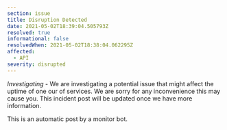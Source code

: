 ```yaml
---
section: issue
title: Disruption Detected
date: 2021-05-02T18:39:04.505793Z
resolved: true
informational: false
resolvedWhen: 2021-05-02T18:38:04.062295Z
affected:
  - API
severity: disrupted
---
```

*Investigating* - We are investigating a potential issue that might affect the uptime of one our of services. We are sorry for any inconvenience this may cause you. This incident post will be updated once we have more information.

This is an automatic post by a monitor bot.
        